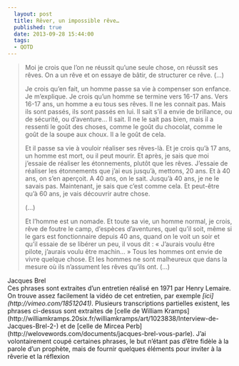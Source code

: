 ```yaml
---
  layout: post
  title: Rêver, un impossible rêve…
  published: true
  date: 2013-09-28 15:44:00
  tags:
  - QOTD
---
```


<section vocab="http://schema.org/" about="" typeof="Article" class="cite">
<blockquote property="articleBody" >
<div markdown="1">
<p>Moi je crois que l’on ne réussit qu’une seule chose, on réussit ses rêves. On a un rêve et on essaye de bâtir, de structurer ce rêve. (…)</p>
<p>Je crois qu’en fait, un homme passe sa vie à compenser son enfance. Je m’explique. Je crois qu’un homme se termine vers 16-17 ans. Vers 16-17 ans, un homme a eu tous ses rêves. Il ne les connait pas. Mais ils sont passés, ils sont passés en lui. Il sait s’il a envie de brillance, ou de sécurité, ou d’aventure… Il sait. Il ne le sait pas bien, mais il a ressenti le goût des choses, comme le goût du chocolat, comme le goût de la soupe aux choux. Il a le goût de cela.</p>
<p>Et il passe sa vie à vouloir réaliser ses rêves-là. Et je crois qu’à 17 ans, un homme est mort, ou il peut mourir. Et après, je sais que moi j’essaie de réaliser les étonnements, plutôt que les rêves. J’essaie de réaliser les étonnements que j’ai eus jusqu’à, mettons, 20 ans. Et à 40 ans, on s’en aperçoit. A 40 ans, on le sait. Jusqu’à 40 ans, je ne le savais pas. Maintenant, je sais que c’est comme cela. Et peut-être qu’à 60 ans, je vais découvrir autre chose.</p>
<p>(…)</p>
<p>Et l’homme est un nomade. Et toute sa vie, un homme normal, je crois, rêve de foutre le camp, d’espèces d’aventures, quel qu’il soit, même si le gars est fonctionnaire depuis 40 ans, quand on le voit un soir et qu’il essaie de se libérer un peu, il vous dit : « J’aurais voulu être pilote, j’aurais voulu être machin… » Tous les hommes ont envie de vivre quelque chose. Et les hommes ne sont malheureux que dans la mesure où ils n’assument les rêves qu’ils ont. (…)</p>
</div>
</blockquote>
<footer>
<div class="author vcard"><span property="dc:contributor" class="fn">Jacques Brel</span></div>
<div>Ces phrases sont extraites d’un entretien réalisé en 1971 par Henry Lemaire. On trouve assez facilement la vidéo de cet entretien, par exemple <cite>[ici](http://vimeo.com/18512041)</cite>. Plusieurs transcriptions partielles existent, les phrases ci-dessus sont extraites de [celle de William Kramps](http://williamkramps.20six.fr/williamkramps/art/1023838/Interview-de-Jacques-Brel-2-) et de [celle de Mircea Perb](http://welovewords.com/documents/jacques-brel-vous-parle). J’ai volontairement coupé certaines phrases, le but n’étant pas d’être fidèle à la parole d’un prophète, mais de fournir quelques éléments pour inviter à la rêverie et la réflexion</div>
</footer>
</section>

